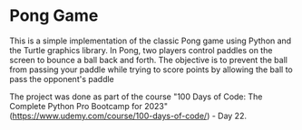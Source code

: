 <h1>Pong Game</h1>

This is a simple implementation of the classic Pong game using Python and the Turtle graphics library. In Pong, two players control paddles on the screen to bounce a ball back and forth. The objective is to prevent the ball from passing your paddle while trying to score points by allowing the ball to pass the opponent's paddle

The project was done as part of the course "100 Days of Code: The Complete Python Pro Bootcamp for 2023" (https://www.udemy.com/course/100-days-of-code/) - Day 22.